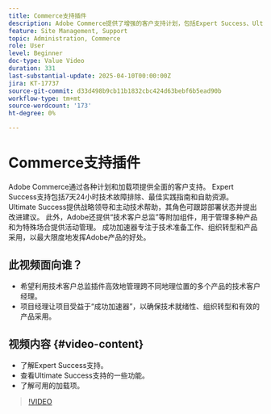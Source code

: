 ```yaml
---
title: Commerce支持插件
description: Adobe Commerce提供了增强的客户支持计划，包括Expert Success、Ultimate Success以及用于战略协助的各种加载项。
feature: Site Management, Support
topic: Administration, Commerce
role: User
level: Beginner
doc-type: Value Video
duration: 331
last-substantial-update: 2025-04-10T00:00:00Z
jira: KT-17737
source-git-commit: d33d498b9cb11b1832cbc424d63bebf6b5ead90b
workflow-type: tm+mt
source-wordcount: '173'
ht-degree: 0%

---
```



# Commerce支持插件

Adobe Commerce通过各种计划和加载项提供全面的客户支持。 Expert Success支持包括7天24小时技术故障排除、最佳实践指南和自助资源。 Ultimate Success提供战略领导和主动技术帮助，其角色可跟踪部署状态并提出改进建议。 此外，Adobe还提供“技术客户总监”等附加组件，用于管理多种产品和为特殊场合提供活动管理。 成功加速器专注于技术准备工作、组织转型和产品采用，以最大限度地发挥Adobe产品的好处。

## 此视频面向谁？

* 希望利用技术客户总监插件高效地管理跨不同地理位置的多个产品的技术客户经理。
* 项目经理让项目受益于“成功加速器”，以确保技术就绪性、组织转型和有效的产品采用。

## 视频内容 {#video-content}

* 了解Expert Success支持。
* 查看Ultimate Success支持的一些功能。
* 了解可用的加载项。


>[!VIDEO](https://video.tv.adobe.com/v/3457545/?learn=on&enablevpops)
